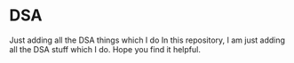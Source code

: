 # DSA
Just adding all the DSA things which I do
In this repository, I am just adding all the DSA stuff which I do. Hope you find it helpful.
